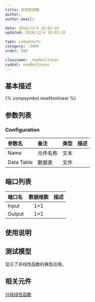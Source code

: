 ```yaml
---
title: 非线性函数
author: 
author_email:

date: 2018/12/4 10:03:10
updated: 2018/12/4 10:03:10

type: components
category: -3004
order: 500

classname: _newNonlinear
symbol: newNonlinear
---
```

## 基本描述
{% compsymbol newNonlinear %}

## 参数列表
### Configuration
| 参数名 | 备注 | 类型 | 描述 |
| :--- | :--- | :--: | :--- |
| Name | 元件名称 | 文本 |  |
| Data Table | 数据表 | 文件 |  |


## 端口列表

| 端口名 | 数据维数 | 描述 |
| :--- | :--:  | :--- |
| Input | 1×1 | |                   
| Output | 1×1 | |                   

## 使用说明


## 测试模型
[<test name>](<test link>)显示了非线性函数的典型应用。

## 相关元件

[分段线性函数](/components/comp_newPiecewiseLinear.html)
